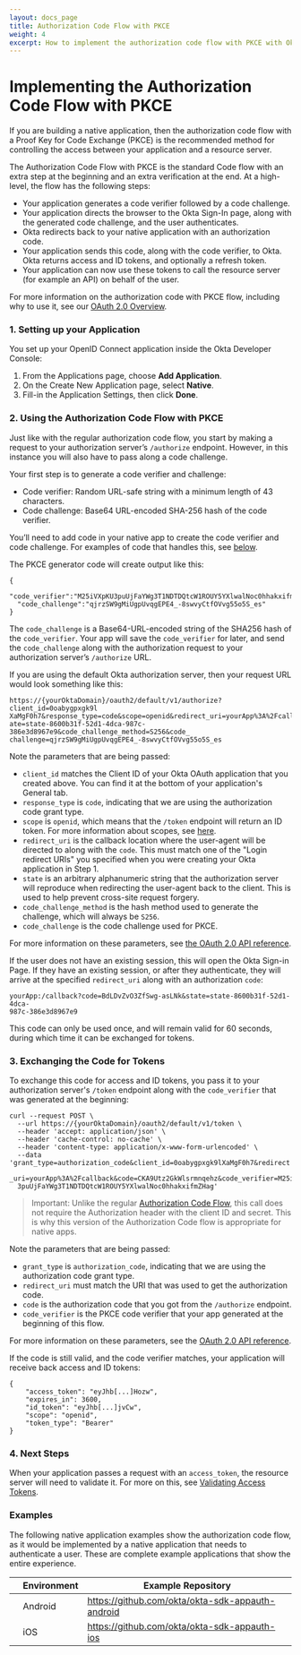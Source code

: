 ```yaml
---
layout: docs_page
title: Authorization Code Flow with PKCE
weight: 4
excerpt: How to implement the authorization code flow with PKCE with Okta
---
```


# Implementing the Authorization Code Flow with PKCE

If you are building a native application, then the authorization code flow with a Proof Key for Code Exchange (PKCE) is the recommended method for controlling the access between your application and a resource server.

The Authorization Code Flow with PKCE is the standard Code flow with an extra step at the beginning and an extra verification at the end. At a high-level, the flow has the following steps:

- Your application generates a code verifier followed by a code challenge.
- Your application directs the browser to the Okta Sign-In page, along with the generated code challenge, and the user authenticates.
- Okta redirects back to your native application with an authorization code.
- Your application sends this code, along with the code verifier, to Okta. Okta returns access and ID tokens, and optionally a refresh token.
- Your application can now use these tokens to call the resource server (for example an API) on behalf of the user.

For more information on the authorization code with PKCE flow, including why to use it, see our [OAuth 2.0 Overview](/authentication-guide/auth-overview/#authorization-code-with-pkce-flow).

### 1. Setting up your Application

You set up your OpenID Connect application inside the Okta Developer Console:

1. From the Applications page, choose **Add Application**.
2. On the Create New Application page, select **Native**.
3. Fill-in the Application Settings, then click **Done**.

### 2. Using the Authorization Code Flow with PKCE

Just like with the regular authorization code flow, you start by making a request to your authorization server’s `/authorize` endpoint. However, in this instance you will also have to pass along a code challenge.

Your first step is to generate a code verifier and challenge:

* Code verifier: Random URL-safe string with a minimum length of 43 characters.
* Code challenge: Base64 URL-encoded SHA-256 hash of the code verifier.

You’ll need to add code in your native app to create the code verifier and code challenge. For examples of code that handles this, see [below](#examples).

The PKCE generator code will create output like this:

```
{
  "code_verifier":"M25iVXpKU3puUjFaYWg3T1NDTDQtcW1ROUY5YXlwalNoc0hhakxifmZHag",
  "code_challenge":"qjrzSW9gMiUgpUvqgEPE4_-8swvyCtfOVvg55o5S_es"
}
```

The `code_challenge` is a Base64-URL-encoded string of the SHA256 hash of the `code_verifier`. Your app will save the `code_verifier` for later, and send the `code_challenge` along with the authorization request to your authorization server’s `/authorize` URL.

If you are using the default Okta authorization server, then your request URL would look something like this:

```
https://{yourOktaDomain}/oauth2/default/v1/authorize?client_id=0oabygpxgk9l
XaMgF0h7&response_type=code&scope=openid&redirect_uri=yourApp%3A%2Fcallback&st
ate=state-8600b31f-52d1-4dca-987c-386e3d8967e9&code_challenge_method=S256&code_
challenge=qjrzSW9gMiUgpUvqgEPE4_-8swvyCtfOVvg55o5S_es
```

Note the parameters that are being passed:

- `client_id` matches the Client ID of your Okta OAuth application that you created above. You can find it at the bottom of your application's General tab.
- `response_type` is `code`, indicating that we are using the authorization code grant type.
- `scope` is `openid`, which means that the `/token` endpoint will return an ID token. For more information about scopes, see [here](/standards/OIDC/#scopes).
- `redirect_uri` is the callback location where the user-agent will be directed to along with the `code`. This must match one of the "Login redirect URIs" you specified when you were creating your Okta application in Step 1.
- `state` is an arbitrary alphanumeric string that the authorization server will reproduce when redirecting the user-agent back to the client. This is used to help prevent cross-site request forgery.
- `code_challenge_method` is the hash method used to generate the challenge, which will always be `S256`.
- `code_challenge` is the code challenge used for PKCE.

For more information on these parameters, see [the OAuth 2.0 API reference](/docs/api/resources/oidc#authorize).

If the user does not have an existing session, this will open the Okta Sign-in Page. If they have an existing session, or after they authenticate, they will arrive at the specified `redirect_uri` along with an authorization `code`:

```
yourApp:/callback?code=BdLDvZvO3ZfSwg-asLNk&state=state-8600b31f-52d1-4dca-
987c-386e3d8967e9
```

This code can only be used once, and will remain valid for 60 seconds, during which time it can be exchanged for tokens.

### 3. Exchanging the Code for Tokens

To exchange this code for access and ID tokens, you pass it to your authorization server's `/token` endpoint along with the `code_verifier` that was generated at the beginning:

```
curl --request POST \
  --url https://{yourOktaDomain}/oauth2/default/v1/token \
  --header 'accept: application/json' \
  --header 'cache-control: no-cache' \
  --header 'content-type: application/x-www-form-urlencoded' \
  --data 'grant_type=authorization_code&client_id=0oabygpxgk9lXaMgF0h7&redirect
  _uri=yourApp%3A%2Fcallback&code=CKA9Utz2GkWlsrmnqehz&code_verifier=M25iVXpKU
  3puUjFaYWg3T1NDTDQtcW1ROUY5YXlwalNoc0hhakxifmZHag'
```

> Important: Unlike the regular [Authorization Code Flow](auth-code), this call does not require the Authorization header with the client ID and secret. This is why this version of the Authorization Code flow is appropriate for native apps.

Note the parameters that are being passed:

- `grant_type` is `authorization_code`, indicating that we are using the authorization code grant type.
- `redirect_uri` must match the URI that was used to get the authorization code.
- `code` is the authorization code that you got from the `/authorize` endpoint.
- `code_verifier` is the PKCE code verifier that your app generated at the beginning of this flow.

For more information on these parameters, see the [OAuth 2.0 API reference](/docs/api/resources/oidc#token).

If the code is still valid, and the code verifier matches, your application will receive back access and ID tokens:

```
{
    "access_token": "eyJhb[...]Hozw",
    "expires_in": 3600,
    "id_token": "eyJhb[...]jvCw",
    "scope": "openid",
    "token_type": "Bearer"
}
```

### 4. Next Steps

When your application passes a request with an `access_token`, the resource server will need to validate it. For more on this, see [Validating Access Tokens](/authentication-guide/tokens/validating-access-tokens).

### Examples

The following native application examples show the authorization code flow, as it would be implemented by a native application that needs to authenticate a user.  These are complete example applications that show the entire experience.

|                                      | Environment | Example Repository                                 |
|:------------------------------------:| ----------- | -------------------------------------------------- |
| <i class="icon code-android-32"></i> | Android     | <https://github.com/okta/okta-sdk-appauth-android> |
| <i class="icon code-ios-32"></i>     | iOS         | <https://github.com/okta/okta-sdk-appauth-ios>     |